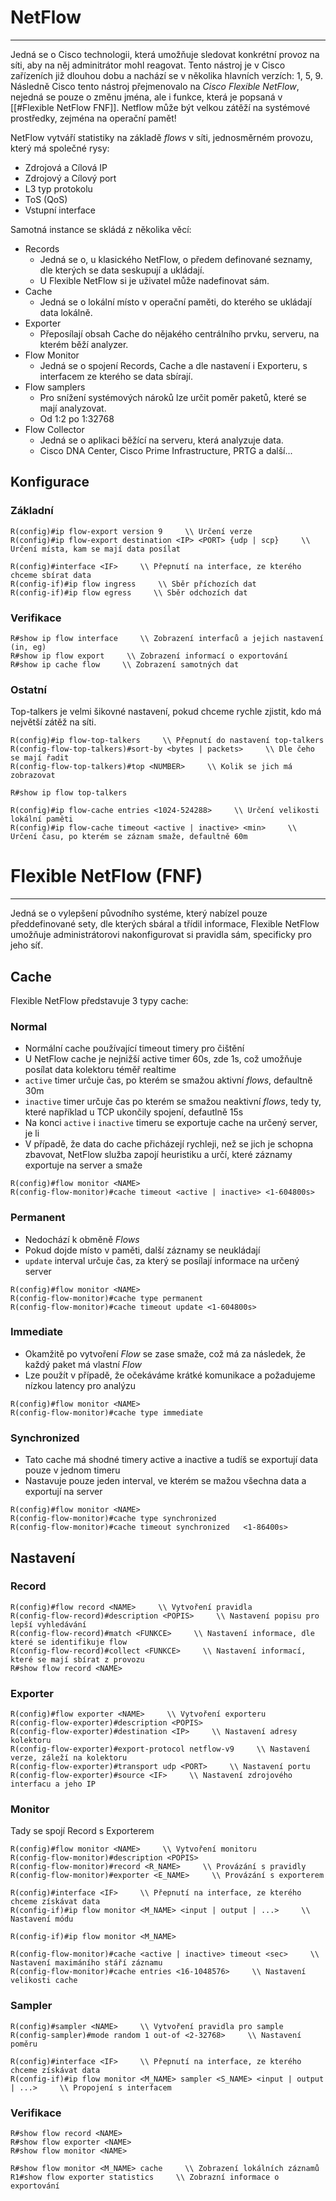 # NetFlow
---

Jedná se o Cisco technologii, která umožňuje sledovat konkrétní provoz na síti, aby na něj adminitrátor mohl reagovat.
Tento nástroj je v Cisco zařízeních již dlouhou dobu a nachází se v několika hlavních verzích: 1, 5, 9.
Následně Cisco tento nástroj přejmenovalo na *Cisco Flexible NetFlow*, nejedná se pouze o změnu jména, ale i funkce, která je popsaná v [[#Flexible NetFlow FNF]].
Netflow může být velkou zátěží na systémové prostředky, zejména na operační pamět!

NetFlow vytváří statistiky na základě *flows* v síti, jednosměrném provozu, který má společné rysy:

- Zdrojová a Cílová IP
- Zdrojový a Cílový port
- L3 typ protokolu
- ToS (QoS)
- Vstupní interface

Samotná instance se skládá z několika věcí:

- Records
  - Jedná se o, u klasického NetFlow, o předem definované seznamy, dle kterých se data seskupují a ukládají.
  - U Flexible NetFlow si je uživatel může nadefinovat sám.
- Cache
  - Jedná se o lokální místo v operační paměti, do kterého se ukládají data lokálně.
- Exporter
  - Přeposílají obsah Cache do nějakého centrálního prvku, serveru, na kterém běží analyzer.
- Flow Monitor
  - Jedná se o spojení Records, Cache a dle nastavení i Exporteru, s interfacem ze kterého se data sbírají.
- Flow samplers
  - Pro snížení systémových nároků lze určit poměr paketů, které se mají analyzovat.
  - Od 1:2 po 1:32768
- Flow Collector
  - Jedná se o aplikaci běžící na serveru, která analyzuje data.
  - Cisco DNA Center, Cisco Prime Infrastructure, PRTG a další...

## Konfigurace

### Základní

```
R(config)#ip flow-export version 9     \\ Určení verze
R(config)#ip flow-export destination <IP> <PORT> {udp | scp}     \\ Určení místa, kam se mají data posílat
```

```
R(config)#interface <IF>     \\ Přepnutí na interface, ze kterého chceme sbírat data
R(config-if)#ip flow ingress     \\ Sběr příchozích dat
R(config-if)#ip flow egress     \\ Sběr odchozích dat
```

### Verifikace

```
R#show ip flow interface     \\ Zobrazení interfaců a jejich nastavení (in, eg)
R#show ip flow export     \\ Zobrazení informací o exportování
R#show ip cache flow     \\ Zobrazení samotných dat
```

### Ostatní

Top-talkers je velmi šikovné nastavení, pokud chceme rychle zjistit, kdo má největší zátěž na síti.

```
R(config)#ip flow-top-talkers     \\ Přepnutí do nastavení top-talkers
R(config-flow-top-talkers)#sort-by <bytes | packets>     \\ Dle čeho se mají řadit
R(config-flow-top-talkers)#top <NUMBER>     \\ Kolik se jich má zobrazovat    
```

```
R#show ip flow top-talkers
```

```
R(config)#ip flow-cache entries <1024-524288>     \\ Určení velikosti lokální paměti
R(config)#ip flow-cache timeout <active | inactive> <min>     \\ Určení času, po kterém se záznam smaže, defaultně 60m
```

# Flexible NetFlow (FNF)
---

Jedná se o vylepšení původního systéme, který nabízel pouze předdefinované sety, dle kterých sbáral a třídil informace, Flexible NetFlow umožňuje administrátorovi nakonfigurovat si pravidla sám, specificky pro jeho síť.

## Cache

Flexible NetFlow představuje 3 typy cache:

### Normal
- Normální cache používající timeout timery pro čištění
- U NetFlow cache je nejnižší active timer 60s, zde 1s, což umožňuje posílat data kolektoru téměř realtime
- `active` timer určuje čas, po kterém se smažou aktivní *flows*, defaultně 30m
- `inactive` timer určuje čas po kterém se smažou neaktivní *flows*, tedy ty, které například u TCP ukončily spojení, defautlně 15s
- Na konci `active` i `inactive` timeru se exportuje cache na určený server, je li
- V případě, že data do cache přicházejí rychleji, než se jich je schopna zbavovat, NetFlow služba zapojí heuristiku a určí, které záznamy exportuje na server a smaže

```
R(config)#flow monitor <NAME> 
R(config-flow-monitor)#cache timeout <active | inactive> <1-604800s>
```

### Permanent
- Nedochází k obměně *Flows*
- Pokud dojde místo v paměti, další záznamy se neukládají
- `update` interval určuje čas, za který se posílají informace na určený server

```
R(config)#flow monitor <NAME> 
R(config-flow-monitor)#cache type permanent
R(config-flow-monitor)#cache timeout update <1-604800s>
```

### Immediate
- Okamžitě po vytvoření *Flow* se zase smaže, což má za následek, že každý paket má vlastní *Flow*
- Lze použít v případě, že očekáváme krátké komunikace a požadujeme nízkou latency pro analýzu

```
R(config)#flow monitor <NAME> 
R(config-flow-monitor)#cache type immediate
```

### Synchronized 
- Tato cache má shodné timery active a inactive a tudíš se exportují data pouze v jednom timeru 
- Nastavuje pouze jeden interval, ve kterém se mažou všechna data a exportují na server

```
R(config)#flow monitor <NAME> 
R(config-flow-monitor)#cache type synchronized
R(config-flow-monitor)#cache timeout synchronized 	<1-86400s>
```

## Nastavení

### Record

```
R(config)#flow record <NAME>     \\ Vytvoření pravidla
R(config-flow-record)#description <POPIS>     \\ Nastavení popisu pro lepší vyhledávání
R(config-flow-record)#match <FUNKCE>     \\ Nastavení informace, dle které se identifikuje flow
R(config-flow-record)#collect <FUNKCE>     \\ Nastavení informací, které se mají sbírat z provozu
R#show flow record <NAME>
```
### Exporter

```
R(config)#flow exporter <NAME>     \\ Vytvoření exporteru
R(config-flow-exporter)#description <POPIS>
R(config-flow-exporter)#destination <IP>     \\ Nastavení adresy kolektoru
R(config-flow-exporter)#export-protocol netflow-v9     \\ Nastavení verze, záleží na kolektoru
R(config-flow-exporter)#transport udp <PORT>     \\ Nastavení portu
R(config-flow-exporter)#source <IF>     \\ Nastavení zdrojového interfacu a jeho IP
```

### Monitor

Tady se spojí Record s Exporterem

```
R(config)#flow monitor <NAME>     \\ Vytvoření monitoru
R(config-flow-monitor)#description <POPIS>
R(config-flow-monitor)#record <R_NAME>     \\ Provázání s pravidly
R(config-flow-monitor)#exporter <E_NAME>     \\ Provázání s exporterem
```

```
R(config)#interface <IF>     \\ Přepnutí na interface, ze kterého chceme získávat data
R(config-if)#ip flow monitor <M_NAME> <input | output | ...>     \\ Nastavení módu
```

```
R(config-if)#ip flow monitor <M_NAME>
```

```
R(config-flow-monitor)#cache <active | inactive> timeout <sec>     \\ Nastavení maximáního stáří záznamu
R(config-flow-monitor)#cache entries <16-1048576>     \\ Nastavení velikosti cache
```

### Sampler

```
R(config)#sampler <NAME>     \\ Vytvoření pravidla pro sample
R(config-sampler)#mode random 1 out-of <2-32768>     \\ Nastavení poměru
```

```
R(config)#interface <IF>     \\ Přepnutí na interface, ze kterého chceme získávat data
R(config-if)#ip flow monitor <M_NAME> sampler <S_NAME> <input | output | ...>     \\ Propojení s interfacem
```

### Verifikace

```
R#show flow record <NAME>
R#show flow exporter <NAME>
R#show flow monitor <NAME>
```

```
R#show flow monitor <M_NAME> cache     \\ Zobrazení lokálních záznamů
R1#show flow exporter statistics     \\ Zobrazní informace o exportování
```